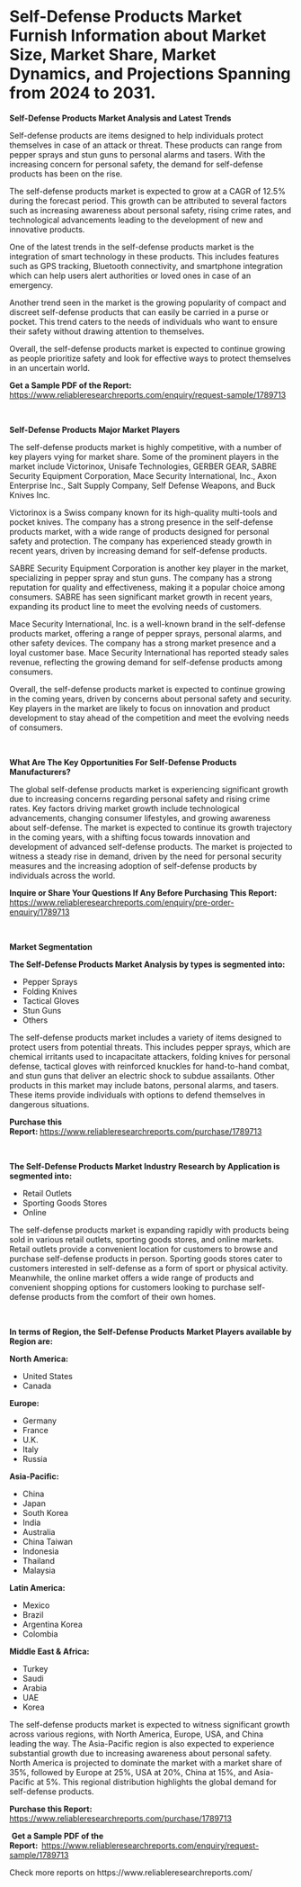 <p><h1>Self-Defense Products Market Furnish Information about Market Size, Market Share, Market Dynamics, and Projections Spanning from 2024 to 2031.</h1></p><p><strong>Self-Defense Products Market Analysis and Latest Trends</strong></p>
<p><p>Self-defense products are items designed to help individuals protect themselves in case of an attack or threat. These products can range from pepper sprays and stun guns to personal alarms and tasers. With the increasing concern for personal safety, the demand for self-defense products has been on the rise.</p><p>The self-defense products market is expected to grow at a CAGR of 12.5% during the forecast period. This growth can be attributed to several factors such as increasing awareness about personal safety, rising crime rates, and technological advancements leading to the development of new and innovative products.</p><p>One of the latest trends in the self-defense products market is the integration of smart technology in these products. This includes features such as GPS tracking, Bluetooth connectivity, and smartphone integration which can help users alert authorities or loved ones in case of an emergency.</p><p>Another trend seen in the market is the growing popularity of compact and discreet self-defense products that can easily be carried in a purse or pocket. This trend caters to the needs of individuals who want to ensure their safety without drawing attention to themselves.</p><p>Overall, the self-defense products market is expected to continue growing as people prioritize safety and look for effective ways to protect themselves in an uncertain world.</p></p>
<p><strong>Get a Sample PDF of the Report:&nbsp;</strong> <a href="https://www.reliableresearchreports.com/enquiry/request-sample/1789713">https://www.reliableresearchreports.com/enquiry/request-sample/1789713</a></p>
<p>&nbsp;</p>
<p><strong>Self-Defense Products Major Market Players</strong></p>
<p><p>The self-defense products market is highly competitive, with a number of key players vying for market share. Some of the prominent players in the market include Victorinox, Unisafe Technologies, GERBER GEAR, SABRE Security Equipment Corporation, Mace Security International, Inc., Axon Enterprise Inc., Salt Supply Company, Self Defense Weapons, and Buck Knives Inc.</p><p>Victorinox is a Swiss company known for its high-quality multi-tools and pocket knives. The company has a strong presence in the self-defense products market, with a wide range of products designed for personal safety and protection. The company has experienced steady growth in recent years, driven by increasing demand for self-defense products.</p><p>SABRE Security Equipment Corporation is another key player in the market, specializing in pepper spray and stun guns. The company has a strong reputation for quality and effectiveness, making it a popular choice among consumers. SABRE has seen significant market growth in recent years, expanding its product line to meet the evolving needs of customers.</p><p>Mace Security International, Inc. is a well-known brand in the self-defense products market, offering a range of pepper sprays, personal alarms, and other safety devices. The company has a strong market presence and a loyal customer base. Mace Security International has reported steady sales revenue, reflecting the growing demand for self-defense products among consumers.</p><p>Overall, the self-defense products market is expected to continue growing in the coming years, driven by concerns about personal safety and security. Key players in the market are likely to focus on innovation and product development to stay ahead of the competition and meet the evolving needs of consumers.</p></p>
<p>&nbsp;</p>
<p><strong>What Are The Key Opportunities For Self-Defense Products Manufacturers?</strong></p>
<p><p>The global self-defense products market is experiencing significant growth due to increasing concerns regarding personal safety and rising crime rates. Key factors driving market growth include technological advancements, changing consumer lifestyles, and growing awareness about self-defense. The market is expected to continue its growth trajectory in the coming years, with a shifting focus towards innovation and development of advanced self-defense products. The market is projected to witness a steady rise in demand, driven by the need for personal security measures and the increasing adoption of self-defense products by individuals across the world.</p></p>
<p><strong>Inquire or Share Your Questions If Any Before Purchasing This Report:</strong> <a href="https://www.reliableresearchreports.com/enquiry/pre-order-enquiry/1789713">https://www.reliableresearchreports.com/enquiry/pre-order-enquiry/1789713</a></p>
<p>&nbsp;</p>
<p><strong>Market Segmentation</strong></p>
<p><strong>The Self-Defense Products Market Analysis by types is segmented into:</strong></p>
<p><ul><li>Pepper Sprays</li><li>Folding Knives</li><li>Tactical Gloves</li><li>Stun Guns</li><li>Others</li></ul></p>
<p><p>The self-defense products market includes a variety of items designed to protect users from potential threats. This includes pepper sprays, which are chemical irritants used to incapacitate attackers, folding knives for personal defense, tactical gloves with reinforced knuckles for hand-to-hand combat, and stun guns that deliver an electric shock to subdue assailants. Other products in this market may include batons, personal alarms, and tasers. These items provide individuals with options to defend themselves in dangerous situations.</p></p>
<p><strong>Purchase this Report:&nbsp;</strong><a href="https://www.reliableresearchreports.com/purchase/1789713">https://www.reliableresearchreports.com/purchase/1789713</a></p>
<p>&nbsp;</p>
<p><strong>The Self-Defense Products Market Industry Research by Application is segmented into:</strong></p>
<p><ul><li>Retail Outlets</li><li>Sporting Goods Stores</li><li>Online</li></ul></p>
<p><p>The self-defense products market is expanding rapidly with products being sold in various retail outlets, sporting goods stores, and online markets. Retail outlets provide a convenient location for customers to browse and purchase self-defense products in person. Sporting goods stores cater to customers interested in self-defense as a form of sport or physical activity. Meanwhile, the online market offers a wide range of products and convenient shopping options for customers looking to purchase self-defense products from the comfort of their own homes.</p></p>
<p>&nbsp;</p>
<p><strong>In terms of Region, the Self-Defense Products Market Players available by Region are:</strong></p>
<p>
    <p> <strong> North America: </strong>
        <ul>
            <li>United States</li>
            <li>Canada</li>
        </ul>
        </p> 
    <p> <strong> Europe: </strong>
        <ul>
            <li>Germany</li>
            <li>France</li>
            <li>U.K.</li>
            <li>Italy</li>
            <li>Russia</li>
        </ul>
        </p> 
    <p> <strong> Asia-Pacific: </strong>
        <ul>
            <li>China</li>
            <li>Japan</li>
            <li>South Korea</li>
            <li>India</li>
            <li>Australia</li>
            <li>China Taiwan</li>
            <li>Indonesia</li>
            <li>Thailand</li>
            <li>Malaysia</li>
        </ul>
        </p> 
    <p> <strong> Latin America: </strong>
        <ul>
            <li>Mexico</li>
            <li>Brazil</li>
            <li>Argentina Korea</li>
            <li>Colombia</li>
        </ul>
        </p> 
    <p> <strong> Middle East & Africa: </strong>
        <ul>
            <li>Turkey</li>
            <li>Saudi</li>
            <li>Arabia</li>
            <li>UAE</li>
            <li>Korea</li>
        </ul>
    </p>
    </p>
<p><p>The self-defense products market is expected to witness significant growth across various regions, with North America, Europe, USA, and China leading the way. The Asia-Pacific region is also expected to experience substantial growth due to increasing awareness about personal safety. North America is projected to dominate the market with a market share of 35%, followed by Europe at 25%, USA at 20%, China at 15%, and Asia-Pacific at 5%. This regional distribution highlights the global demand for self-defense products.</p></p>
<p><strong>Purchase this Report: </strong><a href="https://www.reliableresearchreports.com/purchase/1789713">https://www.reliableresearchreports.com/purchase/1789713</a></p>
<p>&nbsp;<strong>Get a Sample PDF of the Report:&nbsp;&nbsp;</strong><a href="https://www.reliableresearchreports.com/enquiry/request-sample/1789713">https://www.reliableresearchreports.com/enquiry/request-sample/1789713</a></p>
<p><strong></strong></p>
<p>Check more reports on https://www.reliableresearchreports.com/</p>